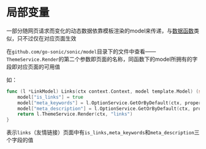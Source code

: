 # 局部变量

一部分随网页请求而变化的动态数据依靠模板渲染的model来传递，与[数据函数](../quan-ju-han-shu/shu-ju-han-shu.md)类似，只不过仅在对应页面生效

在`github.com/go-sonic/sonic/model`目录下的文件中查看——`ThemeService.Render`的第二个参数即页面的名称，同函数下的model所拥有的字段即对应页面的可用值

如：

```go
func (l *LinkModel) Links(ctx context.Context, model template.Model) (string, error) {
    model["is_links"] = true
    model["meta_keywords"] = l.OptionService.GetOrByDefault(ctx, property.SeoKeywords)
    model["meta_description"] = l.OptionService.GetOrByDefault(ctx, property.SeoDescription)
    return l.ThemeService.Render(ctx, "links")
}
```

表示`links`（友情链接）页面中有`is_links,meta_keywords`和`meta_description`三个字段的值

